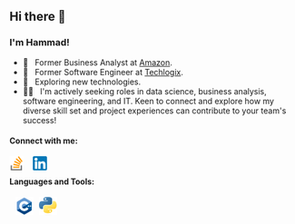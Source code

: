 ## Hi there 👋
### I'm Hammad!

- 💼 &nbsp; Former Business Analyst  at [Amazon](https://www.amazon.de/).
- 💼 &nbsp; Former Software Engineer at [Techlogix](https://www.techlogix.com/).
- 📖 &nbsp; Exploring new technologies.
- 💁🏻 &nbsp; I'm actively seeking roles in data science, business analysis, software engineering, and IT. Keen to connect and explore how my diverse skill set and project experiences can contribute to your team's success!

#### Connect with me:
[<img align="left" alt="hammad-ch | Stack-overflow" width="25px" src="https://raw.githubusercontent.com/osama-a-rehman/osama-a-rehman/main/icons/connect-with-me/stack-overflow.png" />][stackoverflow]
[<img align="left" alt="hammad-ch | LinkedIn" width="25px" src="https://raw.githubusercontent.com/osama-a-rehman/osama-a-rehman/main/icons/connect-with-me/linkedin.png" style="margin-left: 16px" />][linkedin]

<br />

#### Languages and Tools:

<img align="left" alt="C++" width="32px" height="32px" src="https://raw.githubusercontent.com/hammadch1/hammadch1/main/icons/languages-and-tools/c++.png" style="margin-left: 10px" />
<img align="left" alt="C++" width="32px" height="32px" src="https://raw.githubusercontent.com/hammadch1/hammadch1/main/icons/languages-and-tools/python.png" style="margin-left: 10px" />

[stackoverflow]: https://stackoverflow.com/users/11849189/muhammad-hammad-chaudhary
[linkedin]: https://www.linkedin.com/in/hammadch1
